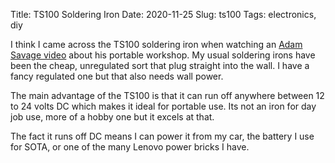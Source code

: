Title: TS100 Soldering Iron
Date: 2020-11-25
Slug: ts100
Tags: electronics, diy

I think I came across the TS100 soldering iron when watching an [Adam Savage video]() about his portable workshop. My usual soldering irons have been the cheap, unregulated sort that plug straight into the wall. I have a fancy regulated one but that also needs wall power.

The main advantage of the TS100 is that it can run off anywhere between 12 to 24 volts DC which makes it ideal for portable use. Its not an iron for day job use, more of a hobby one but it excels at that.

The fact it runs off DC means I can power it from my car, the battery I use for SOTA, or one of the many Lenovo power bricks I have.
